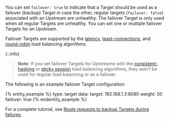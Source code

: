 <!-- used on /gateway/entities/upstream/ and /gateway/entities/targets/ -->
You can set `failover: true` to indicate that a Target should be used as a failover (backup) Target in case the other, regular targets (`failover: false`) associated with an Upstream are unhealthy. The failover Target is only used when *all* regular Targets are unhealthy. You can set one or multiple failover Targets for an Upstream. 

Failover Targets are supported by the [latency](/gateway/entities/upstream/#latency), [least-connections](/gateway/entities/upstream/#least-connections), and [round-robin](/gateway/entities/upstream/#round-robin) load balancing algorithms. 

{:.info}
> **Note**: If you set failover Targets for Upstreams with the [consistent-hashing](/gateway/entities/upstream/#consistent-hashing) or [sticky session](/gateway/entities/upstream/#sticky-sessions) load balancing algorithms, they *won't* be used for regular load balancing or as a failover.

The following is an example failover Target configuration:

{% entity_example %}
type: target
data:
  target: 192.168.1.3:8080
  weight: 50
  failover: true 
{% endentity_example %}

For a complete tutorial, see [Route requests to backup Targets during failures](/how-to/route-requests-to-backup-targets/).